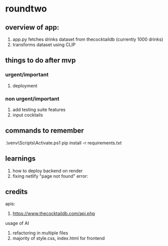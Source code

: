 # roundtwo

## overview of app:
1. app.py fetches drinks dataset from thecocktaildb (currently 1000 drinks)
2. transforms dataset using CLIP

## things to do after mvp
### urgent/important
1. deployment
### non urgent/important
1. add testing suite
features
1.  input cocktails

## commands to remember
.\venv\Scripts\Activate.ps1
pip install -r requirements.txt

## learnings
1. how to deploy backend on render
2. fixing netlify "page not found" error: 
## credits
apis:
1. https://www.thecocktaildb.com/api.php

usage of AI
1. refactoring in multiple files
2. majority of style.css, index.html for frontend